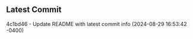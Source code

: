 
## Latest Commit
4c1bd46 - Update README with latest commit info (2024-08-29 16:53:42 -0400) <Yunxi-Zhou>
